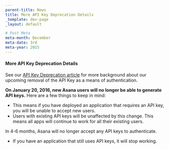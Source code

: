 ```yaml
---
parent-title: News
title: More API Key Deprecation Details
_template: dev-page
_layout: default

# Post Meta
meta-month: December
meta-date: 3rd
meta-year: 2015
---
```

#### More API Key Deprecation Details

See our [API Key Deprecation article](/developers/feed/api-key-deprecation) for more background about our upcoming removal of the API Key as a means of authentication.

**On January 20, 2016, new Asana users will no longer be able to generate API keys.** Here are a few things to keep in mind:

 - This means if you have deployed an application that requires an API key, you will be unable to accept new users.
 - Users with existing API keys will be unaffected by this change. This means all apps will continue to work for all their existing users.

In 4-6 months, Asana will no longer accept any API keys to authenticate.

 - If you have an application that still uses API keys, it will stop working.
